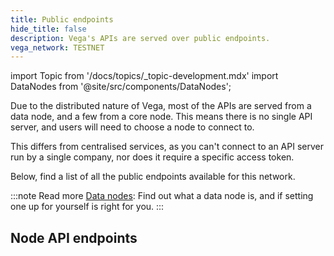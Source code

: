 ```yaml
---
title: Public endpoints
hide_title: false
description: Vega's APIs are served over public endpoints.
vega_network: TESTNET
---
```

import Topic from '/docs/topics/_topic-development.mdx'
import DataNodes from '@site/src/components/DataNodes';

Due to the distributed nature of Vega, most of the APIs are served from a data node, and a few from a core node. This means there is no single API server, and users will need to choose a node to connect to.

This differs from centralised services, as you can't connect to an API server run by a single company, nor does it require a specific access token. 

Below, find a list of all the public endpoints available for this network. 

:::note Read more
[Data nodes](../concepts/vega-chain/data-nodes.md): Find out what a data node is, and if setting one up for yourself is right for you.
:::

## Node API endpoints
<DataNodes frontMatter={frontMatter} />

